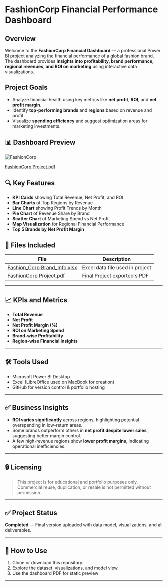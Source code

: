 # FashionCorp Financial Performance Dashboard

## Overview
Welcome to the **FashionCorp Financial Dashboard** — a professional Power BI project analyzing the financial performance of a global fashion brand.
The dashboard provides **insights into profitability, brand performance, regional revenues, and ROI on marketing** using interactive data visualizations.
## Project Goals
- Analyze financial health using key metrics like **net profit**, **ROI**, and **net profit margin**.
- Identify **top-performing brands** and **regions** based on revenue and profit.
- Visualize **spending efficiency** and suggest optimization areas for marketing investments.
## 📊 Dashboard Preview
![FashionCorp](https://github.com/user-attachments/assets/766463da-284e-4c36-99d7-d3812393faa1)

[FashionCorp Project.pdf](https://github.com/user-attachments/files/20279296/FashionCorp.Project.pdf)

## 🔍 Key Features
- **KPI Cards** showing Total Revenue, Net Profit, and ROI
- **Bar Charts** of Top Regions by Revenue
- **Line Chart** showing Profit Trends by Month
- **Pie Chart** of Revenue Share by Brand
- **Scatter Chart** of Marketing Spend vs Net Profit
- **Map Visualization** for Regional Financial Performance
- **Top 5 Brands by Net Profit Margin**
  
## 📂 Files Included

| File | Description |
|------|-------------|
| [Fashion_Corp Brand_Info.xlsx](https://github.com/user-attachments/files/19959190/Fashion_Corp.Brand_Info.xlsx) | Excel data file used in project|
[FashionCorp Project.pdf](https://github.com/user-attachments/files/20279296/FashionCorp.Project.pdf) | Final Project exported s PDF |
---

## 📈 KPIs and Metrics

- **Total Revenue**
- **Net Profit**
- **Net Profit Margin (%)**
- **ROI on Marketing Spend**
- **Brand-wise Profitability**
- **Region-wise Financial Insights**

---

## 🛠 Tools Used

- Microsoft Power BI Desktop
- Excel (LibreOffice used on MacBook for creation)
- GitHub for version control & portfolio hosting

---

## ✅ Business Insights

- **ROI varies significantly** across regions, highlighting potential overspending in low-return areas.
- Some brands outperform others in **net profit despite lower sales**, suggesting better margin control.
- A few high-revenue regions show **lower profit margins**, indicating operational inefficiencies.

---

## 🔒 Licensing

> This project is for educational and portfolio purposes only.
> Commercial reuse, duplication, or resale is not permitted without permission.

---

## ✅ Project Status
**Completed** — Final version uploaded with data model, visualizations, and all deliverables.

---

## 📎 How to Use

1. Clone or download this repository.
3. Explore the dataset, visualizations, and model view.
4. Use the dashboard PDF for static preview

---
